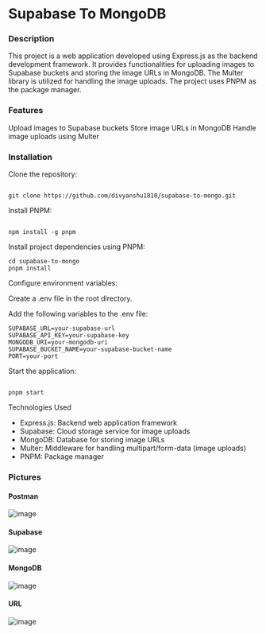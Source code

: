 # Supabase To MongoDB

### Description
This project is a web application developed using Express.js as the backend development framework. It provides functionalities for uploading images to Supabase buckets and storing the image URLs in MongoDB. The Multer library is utilized for handling the image uploads. The project uses PNPM as the package manager.

### Features
Upload images to Supabase buckets
Store image URLs in MongoDB
Handle image uploads using Multer
### Installation
Clone the repository:
```

git clone https://github.com/divyanshu1810/supabase-to-mongo.git
```
Install PNPM:
```

npm install -g pnpm
```
Install project dependencies using PNPM:
```
cd supabase-to-mongo
pnpm install
```
Configure environment variables:

Create a .env file in the root directory.

Add the following variables to the .env file:
```
SUPABASE_URL=your-supabase-url
SUPABASE_API_KEY=your-supabase-key
MONGODB_URI=your-mongodb-uri
SUPABASE_BUCKET_NAME=your-supabase-bucket-name
PORT=your-port
```
Start the application:
```

pnpm start
```

Technologies Used
* Express.js: Backend web application framework
* Supabase: Cloud storage service for image uploads
* MongoDB: Database for storing image URLs
* Multer: Middleware for handling multipart/form-data (image uploads)
* PNPM: Package manager

### Pictures
#### Postman
![image](https://github.com/divyanshu1810/supabase-to-mongo/assets/91051053/c81b3426-14c0-4b95-80b1-aa4cc8926ff0)

#### Supabase
![image](https://github.com/divyanshu1810/supabase-to-mongo/assets/91051053/eed2f783-b662-48d4-a631-10c8a7a1686c)

#### MongoDB
![image](https://github.com/divyanshu1810/supabase-to-mongo/assets/91051053/e8605cd3-1965-4e57-bc97-874f761b6e02)

#### URL
![image](https://github.com/divyanshu1810/supabase-to-mongo/assets/91051053/e2477a24-1cbd-4969-98e7-bacd511deebb)


